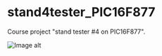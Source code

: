 # stand4tester_PIC16F877
Course project "stand tester #4 on PIC16F877".

![Image alt](https://github.com/maksuka/stand4tester_PIC16F877/blob/main/image.jpg)
